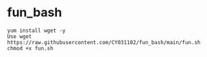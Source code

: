 # fun_bash
    yum install wget -y
    Use wget https://raw.githubusercontent.com/CY031102/fun_bash/main/fun.sh
    chmod +x fun.sh

